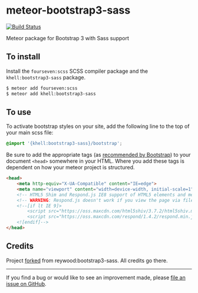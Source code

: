 meteor-bootstrap3-sass
======================

[![Build Status](https://travis-ci.org/englue/meteor-bootstrap3-sass.svg?branch=master)](https://travis-ci.org/englue/meteor-bootstrap3-sass)

Meteor package for Bootstrap 3 with Sass support

To install
----------

Install the `fourseven:scss` SCSS compiler package and the `khell:bootstrap3-sass` package.

```sh
$ meteor add fourseven:scss
$ meteor add khell:bootstrap3-sass
```

To use
------

To activate bootstrap styles on your site, add the following line to the top of your main scss file:

```scss
@import '{khell:bootstrap3-sass}/bootstrap';
```

Be sure to add the appropriate tags (as [recommended by Bootstrap](http://getbootstrap.com/getting-started/#template)) to your document `<head>` somewhere in your HTML. Where you add these tags is dependent on how your meteor project is structured.

```html
<head>
	<meta http-equiv="X-UA-Compatible" content="IE=edge">
	<meta name="viewport" content="width=device-width, initial-scale=1">
	<!-- HTML5 Shim and Respond.js IE8 support of HTML5 elements and media queries -->
	<!-- WARNING: Respond.js doesn't work if you view the page via file:// -->
	<!--[if lt IE 9]>
		<script src="https://oss.maxcdn.com/html5shiv/3.7.2/html5shiv.min.js"></script>
		<script src="https://oss.maxcdn.com/respond/1.4.2/respond.min.js"></script>
	<![endif]-->
</head>
```

Credits
------

Project [forked](https://github.com/englue/meteor-bootstrap3-sass) from reywood:bootstrap3-sass. All credits go there.

--------------------------------------------------------

If you find a bug or would like to see an improvement made, please [file an issue on GitHub](https://github.com/khell/meteor-bootstrap3-sass/issues).
